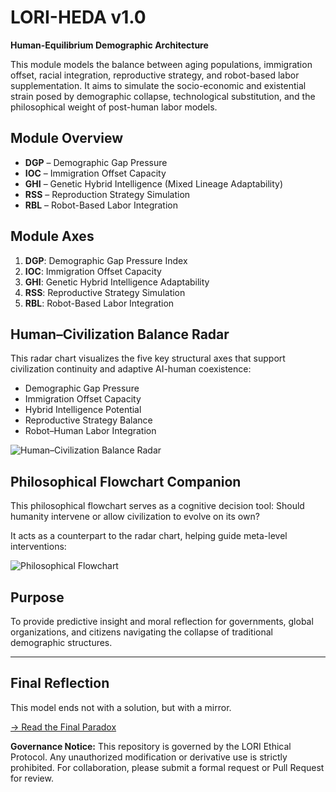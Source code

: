 
# LORI-HEDA v1.0
**Human-Equilibrium Demographic Architecture**

This module models the balance between aging populations, immigration offset, racial integration, reproductive strategy, and robot-based labor supplementation. It aims to simulate the socio-economic and existential strain posed by demographic collapse, technological substitution, and the philosophical weight of post-human labor models.

## Module Overview

- **DGP** – Demographic Gap Pressure  
- **IOC** – Immigration Offset Capacity  
- **GHI** – Genetic Hybrid Intelligence (Mixed Lineage Adaptability)  
- **RSS** – Reproduction Strategy Simulation  
- **RBL** – Robot-Based Labor Integration  

## Module Axes

1. **DGP**: Demographic Gap Pressure Index  
2. **IOC**: Immigration Offset Capacity  
3. **GHI**: Genetic Hybrid Intelligence Adaptability  
4. **RSS**: Reproductive Strategy Simulation  
5. **RBL**: Robot-Based Labor Integration

## Human–Civilization Balance Radar

This radar chart visualizes the five key structural axes that support civilization continuity and adaptive AI-human coexistence:

- Demographic Gap Pressure
- Immigration Offset Capacity
- Hybrid Intelligence Potential
- Reproductive Strategy Balance
- Robot–Human Labor Integration

![Human–Civilization Balance Radar](../assets/images/human_civilization_balance_radar.png)


## Philosophical Flowchart Companion

This philosophical flowchart serves as a cognitive decision tool:
Should humanity intervene or allow civilization to evolve on its own?

It acts as a counterpart to the radar chart, helping guide meta-level interventions:

![Philosophical Flowchart](../assets/images/philosophical.png)
   

## Purpose

To provide predictive insight and moral reflection for governments, global organizations, and citizens navigating the collapse of traditional demographic structures.

---

## Final Reflection

This model ends not with a solution, but with a mirror.


[→ Read the Final Paradox](docs/final_paradox.md)

**Governance Notice:**
This repository is governed by the LORI Ethical Protocol. Any unauthorized modification or derivative use is strictly prohibited. For collaboration, please submit a formal request or Pull Request for review.




